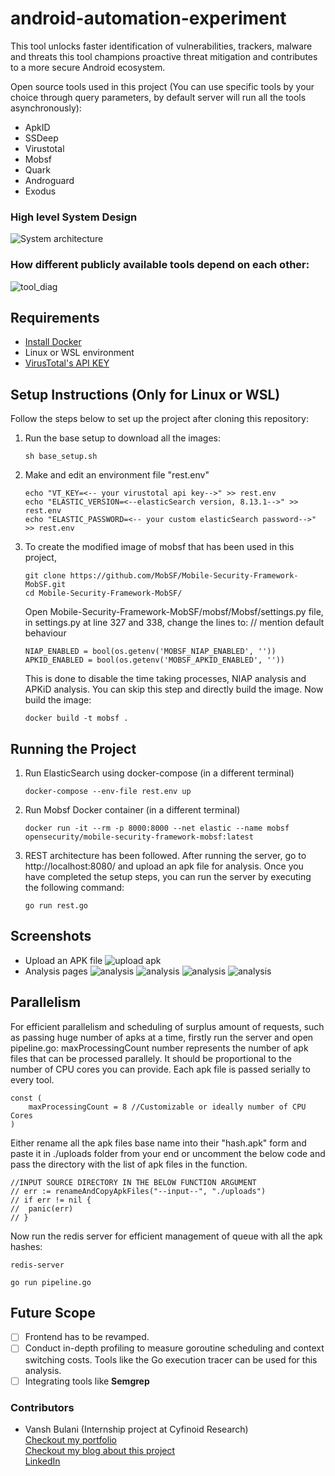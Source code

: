 # android-automation-experiment

This tool unlocks faster identification of vulnerabilities, trackers, malware and threats this tool champions proactive threat mitigation and contributes to a more secure Android ecosystem.

Open source tools used in this project (You can use specific tools by your choice through query parameters, by default server will run all the tools asynchronously): 

- ApkID
- SSDeep
- Virustotal
- Mobsf
- Quark
- Androguard
- Exodus

### High level System Design
![System architecture](ss/sysArch.png)

### How different publicly available tools depend on each other:
![tool_diag](ss/tools.png)

## Requirements
- [Install Docker](https://docs.docker.com/engine/install/)
- Linux or WSL environment
- [VirusTotal's API KEY](https://www.virustotal.com/gui/my-apikey)

## Setup Instructions (Only for Linux or WSL)

Follow the steps below to set up the project after cloning this repository:

1. Run the base setup to download all the images:
   ```
   sh base_setup.sh
   ```

2. Make and edit an environment file "rest.env"
   ```
   echo "VT_KEY=<-- your virustotal api key-->" >> rest.env
   echo "ELASTIC_VERSION=<--elasticSearch version, 8.13.1-->" >> rest.env
   echo "ELASTIC_PASSWORD=<-- your custom elasticSearch password-->" >> rest.env
   ```

3. To create the modified image of mobsf that has been used in this project,
   ```
   git clone https://github.com/MobSF/Mobile-Security-Framework-MobSF.git
   cd Mobile-Security-Framework-MobSF/
   ```
   Open Mobile-Security-Framework-MobSF/mobsf/Mobsf/settings.py file, in settings.py at line 327 and 338, change the lines to: // mention default behaviour  
   ```
   NIAP_ENABLED = bool(os.getenv('MOBSF_NIAP_ENABLED', ''))
   APKID_ENABLED = bool(os.getenv('MOBSF_APKID_ENABLED', ''))
   ```
   This is done to disable the time taking processes, NIAP analysis and APKiD analysis. You can skip this step and directly build the image. Now build the image:
   ```
   docker build -t mobsf .
   ```


## Running the Project
1. Run ElasticSearch using docker-compose (in a different terminal)
   ```
   docker-compose --env-file rest.env up
   ```
2. Run Mobsf Docker container (in a different terminal)
   ```
   docker run -it --rm -p 8000:8000 --net elastic --name mobsf opensecurity/mobile-security-framework-mobsf:latest
   ```
3. REST architecture has been followed. After running the server, go to http://localhost:8080/ and upload an apk file for analysis.
   Once you have completed the setup steps, you can run the server by executing the following command:
   ```
   go run rest.go
   ```

## Screenshots
- Upload an APK file
![upload apk](ss/1.png)
- Analysis pages
![analysis](ss/2.png)
![analysis](ss/3.png)
![analysis](ss/4.png)
![analysis](ss/5.png)

## Parallelism
For efficient parallelism and scheduling of surplus amount of requests, such as passing huge number of apks at a time, firstly run the server and open pipeline.go:
maxProcessingCount number represents the number of apk files that can be processed parallely. It should be proportional to the number of CPU cores you can provide.
Each apk file is passed serially to every tool.
```
const (
	maxProcessingCount = 8 //Customizable or ideally number of CPU Cores
)
```
Either rename all the apk files base name into their "hash.apk" form and paste it in ./uploads folder from your end or uncomment the below code and pass the directory with the list of apk files in the function.
```
//INPUT SOURCE DIRECTORY IN THE BELOW FUNCTION ARGUMENT
// err := renameAndCopyApkFiles("--input--", "./uploads")
// if err != nil {
// 	panic(err)
// }
```
Now run the redis server for efficient management of queue with all the apk hashes:
```
redis-server
```
```
go run pipeline.go
```
## Future Scope
- [ ] Frontend has to be revamped.
- [ ] Conduct in-depth profiling to measure goroutine scheduling and context switching costs. Tools like the Go execution tracer can be used for this analysis.
- [ ] Integrating tools like **Semgrep**

### Contributors

- Vansh Bulani (Internship project at Cyfinoid Research)  
  [Checkout my portfolio](https://www.vanshbulani.info)  
  [Checkout my blog about this project](https://www.vanshbulani.info/blogs)  
  [LinkedIn](https://www.linkedin.com/in/vanshbulani/)  

